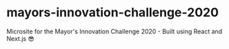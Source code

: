 # mayors-innovation-challenge-2020
Microsite for the Mayor's Innovation Challenge 2020 - Built using React and Next.js 😎
